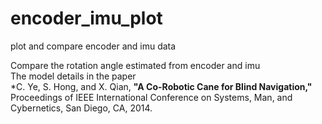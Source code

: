 # encoder_imu_plot
plot and compare encoder and imu data

Compare the rotation angle estimated from encoder and imu  
The model details in the paper   
*C. Ye, S. Hong, and X. Qian, **"A Co-Robotic Cane for Blind Navigation,"**
Proceedings of IEEE International Conference on Systems, Man, and Cybernetics, San Diego, CA, 2014.
